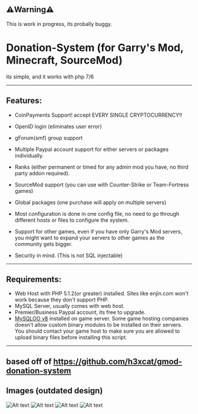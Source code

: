 ## ⚠️Warning⚠️

This is work in progress, its probally buggy.

# Donation-System (for Garry's Mod, Minecraft, SourceMod)
its simple, and it works with php 7/6
 

----
## Features:
* CoinPayments Support! accept EVERY SINGLE CRYPTOCURRENCY!!


* OpenID login (eliminates user error)
* gForum(smf) group support
* Multiple Paypal account support for either servers or packages individually.
* Ranks (either permanent or timed for any admin mod you have, no third party addon required).
* SourceMod support (you can use with Counter-Strike or Team-Fortress games)
* Global packages (one purchase will apply on multiple servers)

* Most configuration is done in one config file, no need to go through different hosts or files to configure the system.
* Support for other games, even if you have only Garry&#039;s Mod servers, you might want to expand your servers to other games as the community gets bigger.
* Security in mind. (This is not SQL injectable)

----
## Requirements: 
* Web Host with PHP 5.1.2(or greater) installed. Sites like enjin.com won&#039;t work because they don&#039;t support PHP.
* MySQL Server, usually comes with web host.
* Premier/Business Paypal account, its free to upgrade.
* [MySQLOO v8](https://github.com/FredyH/MySQLOO) installed on game server. Some game hosting companies doesn&#039;t allow custom binary modules to be installed on their servers. You should contact your game host to make sure you are allowed to upload binary files before installing this script.

----
based off of https://github.com/h3xcat/gmod-donation-system
----
## Images (outdated design)
![Alt text](http://puu.sh/3zOT7.png)
![Alt text](http://puu.sh/3zOTW.png)
![Alt text](http://puu.sh/3zOQw.png)
![Alt text](http://puu.sh/3zOS7.png)

